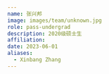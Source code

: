 ```yaml
---
name: 张兴邦
image: images/team/unknown.jpg
role: pass-undergrad
description: 2020级硕士生
affiliation:
date: 2023-06-01
aliases:
  - Xinbang Zhang
---
```

